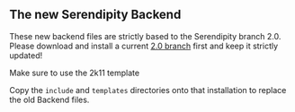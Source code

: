 ## The new Serendipity Backend

These new backend files are strictly based to the Serendipity branch 2.0. Please download and install a current [2.0 branch](https://github.com/s9y/Serendipity/tree/2.0) first and keep it strictly updated!

Make sure to use the 2k11 template

Copy the `include` and `templates` directories onto that installation to replace the old Backend files.

